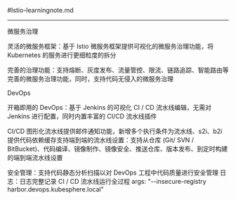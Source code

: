 #Istio-learningnote.md

---

微服务治理

灵活的微服务框架：基于 Istio 微服务框架提供可视化的微服务治理功能，将 Kubernetes 的服务进行更细粒度的拆分
    
完善的治理功能：支持熔断、灰度发布、流量管控、限流、链路追踪、智能路由等完善的微服务治理功能，同时，支持代码无侵入的微服务治理



DevOps

开箱即用的 DevOps：基于 Jenkins 的可视化 CI / CD 流水线编辑，无需对 Jenkins 进行配置，同时内置丰富的 CI/CD 流水线插件

CI/CD 图形化流水线提供邮件通知功能，新增多个执行条件为流水线、s2i、b2i 提供代码依赖缓存支持端到端的流水线设置：支持从仓库 (Git/ SVN / BitBucket)、代码编译、镜像制作、镜像安全、推送仓库、版本发布、到定时构建的端到端流水线设置

安全管理：支持代码静态分析扫描以对 DevOps 工程中代码质量进行安全管理
日志：日志完整记录 CI / CD 流水线运行全过程
args: "--insecure-registry harbor.devops.kubesphere.local"